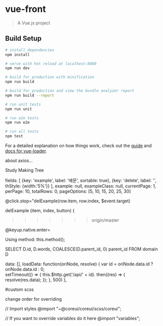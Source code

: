 # vue-front

> A Vue.js project

## Build Setup

``` bash
# install dependencies
npm install

# serve with hot reload at localhost:8080
npm run dev

# build for production with minification
npm run build

# build for production and view the bundle analyzer report
npm run build --report

# run unit tests
npm run unit

# run e2e tests
npm run e2e

# run all tests
npm test
```

For a detailed explanation on how things work, check out the [guide](http://vuejs-templates.github.io/webpack/) and [docs for vue-loader](http://vuejs.github.io/vue-loader).



about axios...

Study Making Tree

fields: [         {key: 'example', label: '예문', sortable: true},         {key: 'delete', label: '', thStyle: {width:'5%'}}       ],       example: null,       exampleClass: null,       currentPage: 1,       perPage: 10,       totalRows: 0,       pageOptions: [5, 10, 15, 20, 25, 30]


@click.stop="delExample(row.item, row.index, $event.target)

delExample (item, index, button) {
>>>>>>> origin/master

@keyup.native.enter=

Using method: this.method();

SELECT D.id, D.words, COALESCE(D.parent_id, 0) parent_id FROM domain D

data: [],
      loadData: function(oriNode, resolve) {
              var id = oriNode.data.id ? oriNode.data.id : 0;        
	              setTimeout(() => {
		                this.$http.get('/api/' + id).
				          then((res) => {
					              resolve(res.data);
						                });
								          }, 500)
									        },


#custom scss

change order for overriding

// Import styles
@import "~@coreui/coreui/scss/coreui";

// If you want to override variables do it here
@import "variables";

